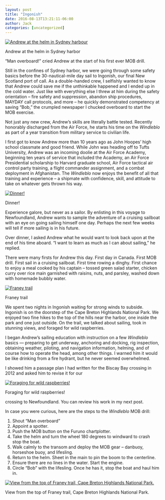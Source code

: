 ```yaml
---
layout: post
title: "Ingonish"
date: 2016-08-13T13:21:11-06:00
author: Jack
categories: [uncategorized]
---
```


[![Andrew at the helm in Sydney harbour](http://windleblo.com/wp-content/uploads/2016/08/IMG_2836-e1471114928227-225x300.jpg)](/wp-content/uploads/2016/08/IMG_2836-e1471114928227.jpg)

Andrew at the helm in Sydney harbor

“Man overboard!” cried Andrew at the start of his first ever MOB drill.

Still in the confines of Sydney harbor, we were going through some safety basics before the 30-nautical-mile day sail to Ingonish, our final New Scotland port of call. As a double-handed crew, I selfishly wanted to know that Andrew could save me if the unthinkable happened and I ended up in the cold water. Just like with everything else I threw at him during the safety orientation – fire safety and suppression, abandon ship procedures, MAYDAY call protocols, and more – he quickly demonstrated competency at saving “Bob,” the crumpled newspaper I chucked overboard to start the MOB exercise.

Not just any new crew, Andrew’s skills are literally battle tested. Recently honorably discharged from the Air Force, he starts his time on the _Windleblo_ as part of a year transition from military service to civilian life.

I first got to know Andrew more than 10 years ago as John Hoopes’ high school classmate and good friend. While John was heading off to Tufts University, Andrew was an incoming doolie at the Air Force Academy, beginning ten years of service that included the Academy, an Air Force Presidential scholarship to Harvard graduate school, Air Force tactical air control party training, a flight commander assignment, and a combat deployment in Afghanistan. The _Windleblo_ now enjoys the benefit of all that training and experience – a shipmate with confidence, skill, and attitude to take on whatever gets thrown his way.

[![Dinner!](http://windleblo.com/wp-content/uploads/2016/08/IMG_9127-e1471115535263-225x300.jpg)](/wp-content/uploads/2016/08/IMG_9127-e1471115535263.jpg)

Dinner!

Experience galore, but never as a sailor. By enlisting in this voyage to Newfoundland, Andrew wants to sample the adventure of a cruising sailboat with an eye on going sailing himself one day. Perhaps the next few weeks will tell if more sailing is in his future.

Over dinner, I asked Andrew what he would want to look back upon at the end of his time aboard. “I want to learn as much as I can about sailing,” he replied.

There were many firsts for Andrew this day. First day in Canada. First MOB drill. First sail in a cruising sailboat. First time rowing a dinghy. First chance to enjoy a meal cooked by his captain – tossed green salad starter, chicken curry over rice main garnished with raisins, nuts, and parsley, washed down with homemade bubbly water.

[![Franey trail](http://windleblo.com/wp-content/uploads/2016/08/IMG_9177-e1471115122550-225x300.jpg)](/wp-content/uploads/2016/08/IMG_9177-e1471115122550.jpg)

Franey trail

We spent two nights in Ingonish waiting for strong winds to subside. Ingonish is on the doorstep of the Cape Breton Highlands National Park. We enjoyed two fine hikes to the top of the hills near the harbor, one inside the park and one just outside. On the trail, we talked about sailing, took in stunning views, and foraged for wild raspberries.

I began Andrew’s sailing education with instruction on a few _Windleblo_ basics — preparing to get underway, anchoring and docking, rig inspection, obtaining weather, piloting, and navigation information, helming, and of course how to operate the head, among other things. I warned him it would be like drinking from a fire hydrant, but he never seemed overwhelmed.

I showed him a passage plan I had written for the Biscay Bay crossing in 2012 and asked him to revise it for our

[![Foraging for wild raspberries!](http://windleblo.com/wp-content/uploads/2016/08/IMG_9244-e1471115092223-225x300.jpg)](/wp-content/uploads/2016/08/IMG_9244-e1471115092223.jpg)

Foraging for wild raspberries!

crossing to Newfoundland. You can review his work in my next post.

In case you were curious, here are the steps to the _Windleblo_ MOB drill:

  1. Shout “Man overboard”
  2. Appoint a spotter.
  3. Push the MOB button on the Furuno chartplotter.
  4. Take the helm and turn the wheel 180 degrees to windward to crash stop the boat.
  5. Walk calmly to the transom and deploy the MOB gear – danbuoy, horseshoe buoy, and lifesling.
  6. Return to the helm. Sheet in the main to pin the boom to the centerline.
  7. Ensure there are no lines in the water. Start the engine.
  8. Circle “Bob” with the lifesling. Once he has it, stop the boat and haul him in.

[![View from the top of Franey trail, Cape Breton Highlands National Park.](http://windleblo.com/wp-content/uploads/2016/08/IMG_2790-1024x768.jpg)](/wp-content/uploads/2016/08/IMG_2790.jpg)

View from the top of Franey trail, Cape Breton Highlands National Park.